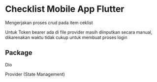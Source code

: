 # Checklist Mobile App Flutter

Mengerjakan proses crud pada item ceklist

Untuk Token bearer ada di file provider masih diinputkan secara manual, dikarenakan waktu tidak cukup untuk membuat proses login

## Package
Dio

Provider (State Management)


